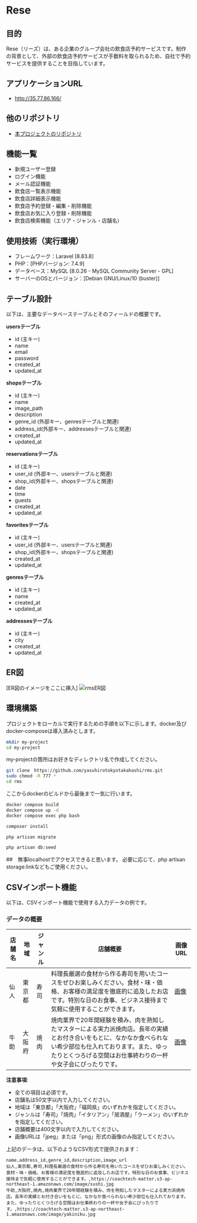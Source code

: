 # Rese

## 目的
Rese（リーズ）は、ある企業のグループ会社の飲食店予約サービスです。制作の背景として、外部の飲食店予約サービスが手数料を取られるため、自社で予約サービスを提供することを目指しています。

## アプリケーションURL
- http://35.77.86.166/

## 他のリポジトリ
- [本プロジェクトのリポジトリ](リンク)

## 機能一覧
- 新規ユーザー登録
- ログイン機能
- メール認証機能
- 飲食店一覧表示機能
- 飲食店詳細表示機能
- 飲食店予約登録・編集・削除機能
- 飲食店お気に入り登録・削除機能
- 飲食店検索機能（エリア・ジャンル・店舗名）

## 使用技術（実行環境）
- フレームワーク：Laravel [8.83.8]
- PHP：[PHPバージョン: 7.4.9]
- データベース：MySQL [8.0.26 - MySQL Community Server - GPL]
- サーバーのOSとバージョン：[Debian GNU/Linux/10 (buster)]

## テーブル設計
以下は、主要なデータベーステーブルとそのフィールドの概要です。

**usersテーブル**
- id (主キー)
- name
- email
- password
- created_at
- updated_at

**shopsテーブル**
- id (主キー)
- name
- image_path
- description
- genre_id (外部キー、genresテーブルと関連)
- address_id(外部キー、addressesテーブルと関連)
- created_at
- updated_at

**reservationsテーブル**
- id (主キー)
- user_id (外部キー、usersテーブルと関連)
- shop_id(外部キー、shopsテーブルと関連)
- date
- time
- guests
- created_at
- updated_at

**favoritesテーブル**
- id (主キー)
- user_id (外部キー、usersテーブルと関連)
- shop_id(外部キー、shopsテーブルと関連)
- created_at
- updated_at

**genresテーブル**
- id (主キー)
- name
- created_at
- updated_at

**addressesテーブル**
- id (主キー)
- city
- created_at
- updated_at


## ER図
[ER図のイメージをここに挿入]
![rmsER図](https://github.com/yasuhirotokyotakahashi/rms/assets/128282431/d6dac7d8-e118-4766-9d73-fd2e001a2368)

## 環境構築
プロジェクトをローカルで実行するための手順を以下に示します。docker及びdocker-composeは導入済みとします。


```bash
mkdir my-project
cd my-project
```
my-projectの箇所はお好きなディレクトリ名で作成してください。
```bash
git clone　https://github.com/yasuhirotokyotakahashi/rms.git
sudo chmod -R 777 *
cd rms
```
ここからdockerのビルドから最後まで一気に行います。
```bash
docker compose build
docker compose up -d
docker compose exec php bash

composer install

php artisan migrate

php artisan db:seed

```

##　無事localhostでアクセスできると思います。
必要に応じて、php artisan storage:linkなどもご使用ください。

## CSVインポート機能

以下は、CSVインポート機能で使用する入力データの例です。

### データの概要

| 店舗名  | 地域   | ジャンル | 店舗概要 | 画像URL |
|-------|-----------|------------|------|---------|
| 仙人  | 東京都    | 寿司       | 料理長厳選の食材から作る寿司を用いたコースをぜひお楽しみください。食材・味・価格、お客様の満足度を徹底的に追及したお店です。特別な日のお食事、ビジネス接待まで気軽に使用することができます。 | [画像](https://coachtech-matter.s3-ap-northeast-1.amazonaws.com/image/sushi.jpg) |
| 牛助  | 大阪府    | 焼肉       | 焼肉業界で20年間経験を積み、肉を熟知したマスターによる実力派焼肉店。長年の実績とお付き合いをもとに、なかなか食べられない希少部位も仕入れております。また、ゆったりとくつろげる空間はお仕事終わりの一杯や女子会にぴったりです。 | [画像](https://coachtech-matter.s3-ap-northeast-1.amazonaws.com/image/yakiniku.jpg) |

**注意事項**:

- 全ての項目は必須です。
- 店舗名は50文字以内で入力してください。
- 地域は「東京都」「大阪府」「福岡県」のいずれかを指定してください。
- ジャンルは「寿司」「焼肉」「イタリアン」「居酒屋」「ラーメン」のいずれかを指定してください。
- 店舗概要は400文字以内で入力してください。
- 画像URLは「jpeg」または「png」形式の画像のみ指定してください。

上記のデータは、以下のようなCSV形式で提供されます：

```csv
name,address_id,genre_id,description,image_url
仙人,東京都,寿司,料理長厳選の食材から作る寿司を用いたコースをぜひお楽しみください。食材・味・価格、お客様の満足度を徹底的に追及したお店です。特別な日のお食事、ビジネス接待まで気軽に使用することができます。,https://coachtech-matter.s3-ap-northeast-1.amazonaws.com/image/sushi.jpg
牛助,大阪府,焼肉,焼肉業界で20年間経験を積み、肉を熟知したマスターによる実力派焼肉店。長年の実績とお付き合いをもとに、なかなか食べられない希少部位も仕入れております。また、ゆったりとくつろげる空間はお仕事終わりの一杯や女子会にぴったりです。,https://coachtech-matter.s3-ap-northeast-1.amazonaws.com/image/yakiniku.jpg

